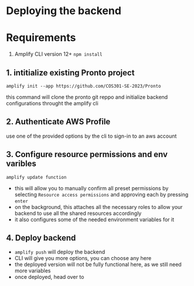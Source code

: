 # Deploying the backend

# Requirements

1. Amplify CLI version 12+
   `npm install `

## 1. intitialize existing Pronto project

`amplify init --app https://github.com/COS301-SE-2023/Pronto`

this command will clone the pronto git reppo and initialize backend configurations throught the amplify cli

## 2. Authenticate AWS Profile

use one of the provided options by the cli to sign-in to an aws account

## 3. Configure resource permissions and env varibles

`amplify update function`

- this will allow you to manually confirm all preset permissions by selecting `Resource access permissions` and approving each by pressing `enter`
- on the background, this attaches all the necessary roles to allow your backend to use all the shared resources accordingly
- it also configures some of the needed environment variables for it

## 4. Deploy backend

- `amplify push` will deploy the backend
- CLI will give you more options, you can choose any here
- the deployed version will not be fully functional here, as we still need more variables
- once deployed, head over to
